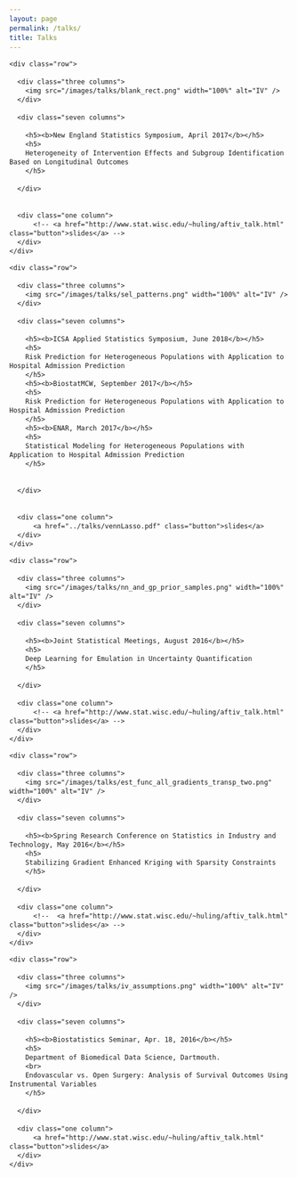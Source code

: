 ```yaml
---
layout: page
permalink: /talks/
title: Talks
---
```


  <div class="docs-section-small">

    <div class="row">

      <div class="three columns">
        <img src="/images/talks/blank_rect.png" width="100%" alt="IV" />
      </div>

      <div class="seven columns">

        <h5><b>New England Statistics Symposium, April 2017</b></h5>
        <h5>
        Heterogeneity of Intervention Effects and Subgroup Identification Based on Longitudinal Outcomes
        </h5>

      </div>
      
      
      <div class="one column">
          <!-- <a href="http://www.stat.wisc.edu/~huling/aftiv_talk.html" class="button">slides</a> -->
      </div>
    </div>

  </div>

  <div class="docs-section-small">

    <div class="row">

      <div class="three columns">
        <img src="/images/talks/sel_patterns.png" width="100%" alt="IV" />
      </div>

      <div class="seven columns">
      
        <h5><b>ICSA Applied Statistics Symposium, June 2018</b></h5>
        <h5>
        Risk Prediction for Heterogeneous Populations with Application to Hospital Admission Prediction
        </h5>
        <h5><b>BiostatMCW, September 2017</b></h5>
        <h5>
        Risk Prediction for Heterogeneous Populations with Application to Hospital Admission Prediction
        </h5>
        <h5><b>ENAR, March 2017</b></h5>
        <h5>
        Statistical Modeling for Heterogeneous Populations with Application to Hospital Admission Prediction
        </h5>
        

      </div>
      
      
      <div class="one column">
          <a href="../talks/vennLasso.pdf" class="button">slides</a>
      </div>
    </div>

  </div>

  <div class="docs-section-small">

    <div class="row">

      <div class="three columns">
        <img src="/images/talks/nn_and_gp_prior_samples.png" width="100%" alt="IV" />
      </div>

      <div class="seven columns">

        <h5><b>Joint Statistical Meetings, August 2016</b></h5>
        <h5>
        Deep Learning for Emulation in Uncertainty Quantification
        </h5>

      </div>
      
      <div class="one column">
          <!-- <a href="http://www.stat.wisc.edu/~huling/aftiv_talk.html" class="button">slides</a> -->
      </div>
    </div>

  </div>

  <div class="docs-section-small">

    <div class="row">

      <div class="three columns">
        <img src="/images/talks/est_func_all_gradients_transp_two.png" width="100%" alt="IV" />
      </div>

      <div class="seven columns">

        <h5><b>Spring Research Conference on Statistics in Industry and Technology, May 2016</b></h5>
        <h5>
        Stabilizing Gradient Enhanced Kriging with Sparsity Constraints
        </h5>

      </div>
      
      <div class="one column">
          <!--  <a href="http://www.stat.wisc.edu/~huling/aftiv_talk.html" class="button">slides</a> -->
      </div>
    </div>

  </div>


  <div class="docs-section-small">

    <div class="row">

      <div class="three columns">
        <img src="/images/talks/iv_assumptions.png" width="100%" alt="IV" />
      </div>

      <div class="seven columns">

        <h5><b>Biostatistics Seminar, Apr. 18, 2016</b></h5>
        <h5>
        Department of Biomedical Data Science, Dartmouth. 
        <br>
        Endovascular vs. Open Surgery: Analysis of Survival Outcomes Using Instrumental Variables
        </h5>

      </div>
      
      <div class="one column">
          <a href="http://www.stat.wisc.edu/~huling/aftiv_talk.html" class="button">slides</a>
      </div>
    </div>

  </div>
  
  
